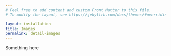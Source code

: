 ```yaml
---
# Feel free to add content and custom Front Matter to this file.
# To modify the layout, see https://jekyllrb.com/docs/themes/#overriding-theme-defaults

layout: installation
title: Images
permalink: detail-images
---
```


Something here 